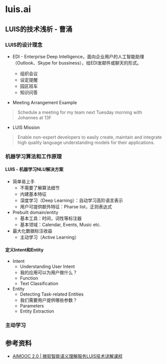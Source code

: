 # luis.ai

## LUIS的技术浅析 - 曹涌

### LUIS的设计理念
* EDI - Enterprise Deep Intelligence，面向企业用户的人工智能助理（Outlook、Skype for bussiness），给EDI发邮件或聊天的形式。
  * 组织会议
  * 设定提醒
  * 园区班车
  * 知识问答

* Meeting Arrangement Example
> Schedule a meeting for my team next Tuesday morning with Johannes at 13F

* LUIS Mission
> Enable non-expert developers to easily create, maintain and integrate high quality language understanding models for their applications.

### 机器学习算法和工作原理
#### LUIS - 机器学习NLU解决方案
* 简单易上手
  * 不需要了解算法细节
  * 内建基本特征
  * 深度学习（Deep Learning）：自动学习高阶语言表示
  * 用户可提供额外特征：Pharse list，正则表达式
* Prebuilt domain/entity
  * 基本工具：时间，词性等标注器
  * 基本领域：Calendar, Events, Music etc.
* 最大化数据标注收益
  * 主动学习（Active Learning）

#### 定义Intent和Entity
* Intent
  * Understanding User Intent
  * 我的应用可以为用户做什么？
  * Function
  * Text Classification
* Entity
  * Detecting Task-related Entities
  * 我们需要用户提供哪些参数？
  * Parameters
  * Entity Extraction
### 主动学习


## 参考资料
* [AIMOOC 2.0 | 微软智能语义理解服务LUIS技术详解课程](https://mp.weixin.qq.com/s/HwYKhVWPUip6dWwEwYHXIQ)
